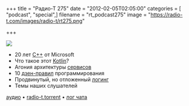 +++
title = "Радио-Т 275"
date = "2012-02-05T02:05:00"
categories = [ "podcast", "special",]
filename = "rt_podcast275"
image = "https://radio-t.com/images/radio-t/rt275.png"

+++

![](https://radio-t.com/images/radio-t/rt275.png)

- 20 лет [C++](http://blogs.msdn.com/b/vcblog/archive/2012/02/03/10263262.aspx) от Microsoft
- Что такое этот [Kotlin](http://confluence.jetbrains.net/display/Kotlin/Welcome)?
- Агония архитектуры [сервисов](http://blog.8thlight.com/uncle-bob/2012/02/01/Service-Oriented-Agony.html)
- 10 [дзен-правил](http://www.grobmeier.de/the-10-rules-of-a-zen-programmer-03022012.html) программирования
- Продвинутый, но отложенный [логинг](http://pragprog.com/magazines/2011-12/justintime-logging)
- Темы наших слушателей

[аудио](https://cdn.radio-t.com/rt_podcast275.mp3) • [radio-t.torrent](https://cdn.radio-t.com/torrents/rt_podcast275.mp3.torrent) • [лог чата](http://chat.radio-t.com/logs/radio-t-275.html)<audio src="https://cdn.radio-t.com/rt_podcast275.mp3" preload="none"></audio>